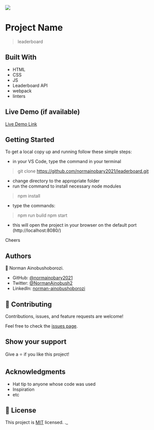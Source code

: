 ![](https://img.shields.io/badge/Microverse-blueviolet)

# Project Name
> leaderboard

## Built With

- HTML
- CSS
- JS
- Leaderboard API
- webpack
- linters

## Live Demo (if available)

[Live Demo Link](https://normainobary2021.github.io/leaderboard/dist/)

## Getting Started

To get a local copy up and running follow these simple steps:

- in your VS Code, type the command in your terminal
> git clone https://github.com/normainobary2021/leaderboard.git
- change directory to the appropriate folder
- run the command to install necessary node modules
> npm install
- type the commands:
> npm run build
> npm start
- this will open the project in your browser on the default port (http://localhost:8080/)

Cheers

## Authors

👤 Norman Ainobushoborozi.

- GitHub: [@normainobary2021](https://github.com/normainobary2021/)
- Twitter: [@NormanAinobush2](https://twitter.com/NormanAinobush2)
- LinkedIn: [norman-ainobushoborozi](https://www.linkedin.com/in/norman-ainobushoborozi/)


## 🤝 Contributing

Contributions, issues, and feature requests are welcome!

Feel free to check the [issues page](https://github.com/normainobary2021/leaderboard/issues).

## Show your support

Give a ⭐️ if you like this project!

## Acknowledgments

- Hat tip to anyone whose code was used
- Inspiration
- etc

## 📝 License

This project is [MIT](./MIT.md) licensed.
._
